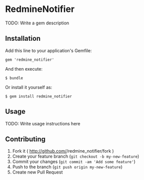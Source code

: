 # RedmineNotifier

TODO: Write a gem description

## Installation

Add this line to your application's Gemfile:

    gem 'redmine_notifier'

And then execute:

    $ bundle

Or install it yourself as:

    $ gem install redmine_notifier

## Usage

TODO: Write usage instructions here

## Contributing

1. Fork it ( http://github.com/<my-github-username>/redmine_notifier/fork )
2. Create your feature branch (`git checkout -b my-new-feature`)
3. Commit your changes (`git commit -am 'Add some feature'`)
4. Push to the branch (`git push origin my-new-feature`)
5. Create new Pull Request
